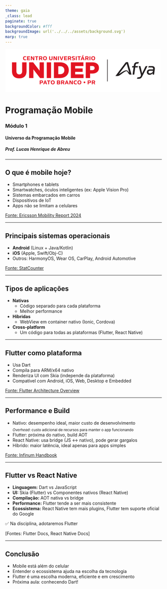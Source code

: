 ```yaml
---
theme: gaia
_class: lead
paginate: true
backgroundColor: #fff
backgroundImage: url('../../../assets/background.svg')
marp: true
---
```


![bg left:40% 80%](../../../assets/logo.png)

# **Programação Mobile**
### Módulo 1
#### Universo da Programação Mobile
##### Prof. Lucas Henrique de Abreu

---

## O que é mobile hoje?

- Smartphones e tablets
- Smartwatches, óculos inteligentes (ex: Apple Vision Pro)
- Sistemas embarcados em carros
- Dispositivos de IoT
- Apps não se limitam a celulares

[Fonte: Ericsson Mobility Report 2024](https://www.ericsson.com/en/reports-and-papers/mobility-report)

---

## Principais sistemas operacionais

- **Android** (Linux + Java/Kotlin)  
- **iOS** (Apple, Swift/Obj-C)  
- Outros: HarmonyOS, Wear OS, CarPlay, Android Automotive

[Fonte: StatCounter](https://gs.statcounter.com/os-market-share/mobile)

---

## Tipos de aplicações

- **Nativas**
  - Código separado para cada plataforma
  - Melhor performance
- **Híbridas**
  - WebView em container nativo (Ionic, Cordova)
- **Cross-platform**
  - Um código para todas as plataformas (Flutter, React Native)

---

## Flutter como plataforma

- Usa Dart
- Compila para ARM/x64 nativo
- Renderiza UI com Skia (independe da plataforma)
- Compatível com Android, iOS, Web, Desktop e Embedded

[Fonte: Flutter Architecture Overview](https://flutter.dev/docs/resources/architectural-overview)

---

## Performance e Build

- Nativo: desempenho ideal, maior custo de desenvolvimento  
  <sub>*Overhead*: custo adicional de recursos para manter o app funcionando</sub>
- Flutter: próxima do nativo, build AOT
- React Native: usa bridge (JS ↔ nativo), pode gerar gargalos
- Híbrido: maior latência, ideal apenas para apps simples

[Fonte: Infinum Handbook](https://infinum.com/handbook/mobile/flutter-vs-react-native-vs-native/)

---

## Flutter vs React Native

- **Linguagem:** Dart vs JavaScript
- **UI:** Skia (Flutter) vs Componentes nativos (React Native)
- **Compilação:** AOT nativa vs bridge
- **Performance:** Flutter tende a ser mais consistente
- **Ecossistema:** React Native tem mais plugins, Flutter tem suporte oficial do Google

✅ Na disciplina, adotaremos Flutter

[Fontes: Flutter Docs, React Native Docs]

---

## Conclusão

- Mobile está além do celular
- Entender o ecossistema ajuda na escolha da tecnologia
- Flutter é uma escolha moderna, eficiente e em crescimento
- Próxima aula: conhecendo Dart!